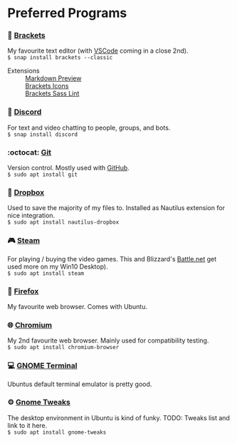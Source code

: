 # Preferred Programs


### :memo: [Brackets](http://brackets.io/)
My favourite text editor (with [VSCode](https://code.visualstudio.com/) coming in a close 2nd).  
`$ snap install brackets --classic`
<dl>
  <dt>Extensions</dt>
  <dd>
    <a href="https://github.com/gruehle/MarkdownPreview">Markdown Preview</a>
    <br>
    <a href="https://github.com/ivogabe/Brackets-Icons">Brackets Icons</a>
    <br>
    <a href="https://github.com/brackets-userland/brackets-sass-lint">Brackets Sass Lint</a>
  </dd>
</dl>


### :speech_balloon: [Discord](https://discordapp.com/)
For text and video chatting to people, groups, and bots.  
`$ snap install discord`

### :octocat: [Git](https://git-scm.com/)
Version control. Mostly used with [GitHub](https://github.com).  
`$ sudo apt install git`

### :file_folder: [Dropbox](https://github.com/dropbox/nautilus-dropbox)
Used to save the majority of my files to. Installed as Nautilus extension for nice integration.  
`$ sudo apt install nautilus-dropbox`

### :video_game: [Steam](https://store.steampowered.com/about/)
For playing / buying the video games. This and Blizzard's [Battle.net](https://www.blizzard.com/en-us/apps/battle.net/desktop) get used more on my Win10 Desktop).  
`$ sudo apt install steam`

### :fox_face: [Firefox](http://firefox.com/)
My favourite web browser. Comes with Ubuntu.

### :globe_with_meridians: [Chromium](https://www.chromium.org/Home)
My 2nd favourite web browser. Mainly used for compatibility testing.  
`$ sudo apt install chromium-browser`

### :computer: [GNOME Terminal](https://help.gnome.org/users/gnome-terminal/stable/)
Ubuntus default terminal emulator is pretty good.

### :gear: [Gnome Tweaks](https://wiki.gnome.org/action/show/Apps/Tweaks)
The desktop environment in Ubuntu is kind of funky. TODO: Tweaks list and link to it here.  
`$ sudo apt install gnome-tweaks`
